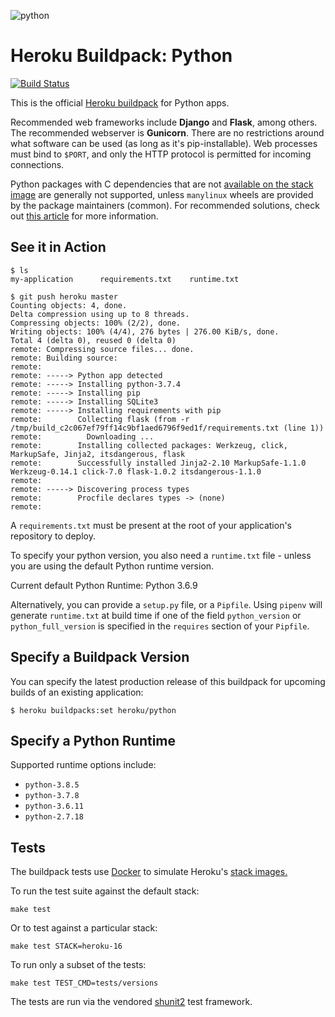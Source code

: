 ![python](https://cloud.githubusercontent.com/assets/51578/13712821/b68a42ce-e793-11e5-96b0-d8eb978137ba.png)

# Heroku Buildpack: Python

[![Build Status](https://travis-ci.org/heroku/heroku-buildpack-python.svg?branch=master)](https://travis-ci.org/heroku/heroku-buildpack-python)

This is the official [Heroku buildpack](https://devcenter.heroku.com/articles/buildpacks) for Python apps.

Recommended web frameworks include **Django** and **Flask**, among others. The recommended webserver is **Gunicorn**. There are no restrictions around what software can be used (as long as it's pip-installable). Web processes must bind to `$PORT`, and only the HTTP protocol is permitted for incoming connections.

Python packages with C dependencies that are not [available on the stack image](https://devcenter.heroku.com/articles/stack-packages) are generally not supported, unless `manylinux` wheels are provided by the package maintainers (common). For recommended solutions, check out [this article](https://devcenter.heroku.com/articles/python-c-deps) for more information.

See it in Action
----------------
```
$ ls
my-application		requirements.txt	runtime.txt

$ git push heroku master
Counting objects: 4, done.
Delta compression using up to 8 threads.
Compressing objects: 100% (2/2), done.
Writing objects: 100% (4/4), 276 bytes | 276.00 KiB/s, done.
Total 4 (delta 0), reused 0 (delta 0)
remote: Compressing source files... done.
remote: Building source:
remote:
remote: -----> Python app detected
remote: -----> Installing python-3.7.4
remote: -----> Installing pip
remote: -----> Installing SQLite3
remote: -----> Installing requirements with pip
remote:        Collecting flask (from -r /tmp/build_c2c067ef79ff14c9bf1aed6796f9ed1f/requirements.txt (line 1))
remote:          Downloading ...
remote:        Installing collected packages: Werkzeug, click, MarkupSafe, Jinja2, itsdangerous, flask
remote:        Successfully installed Jinja2-2.10 MarkupSafe-1.1.0 Werkzeug-0.14.1 click-7.0 flask-1.0.2 itsdangerous-1.1.0
remote:
remote: -----> Discovering process types
remote:        Procfile declares types -> (none)
remote:
```

A `requirements.txt` must be present at the root of your application's repository to deploy.

To specify your python version, you also need a `runtime.txt` file - unless you are using the default Python runtime version.

Current default Python Runtime: Python 3.6.9

Alternatively, you can provide a `setup.py` file, or a `Pipfile`.
Using `pipenv` will generate `runtime.txt` at build time if one of the field `python_version` or `python_full_version` is specified in the `requires` section of your `Pipfile`.

Specify a Buildpack Version
---------------------------

You can specify the latest production release of this buildpack for upcoming builds of an existing application:

    $ heroku buildpacks:set heroku/python


Specify a Python Runtime
------------------------

Supported runtime options include:

- `python-3.8.5`
- `python-3.7.8`
- `python-3.6.11`
- `python-2.7.18`

## Tests

The buildpack tests use [Docker](https://www.docker.com/) to simulate
Heroku's [stack images.](https://devcenter.heroku.com/articles/stack)

To run the test suite against the default stack:

```
make test
```

Or to test against a particular stack:

```
make test STACK=heroku-16
```

To run only a subset of the tests:

```
make test TEST_CMD=tests/versions
```

The tests are run via the vendored
[shunit2](https://github.com/kward/shunit2)
test framework.
